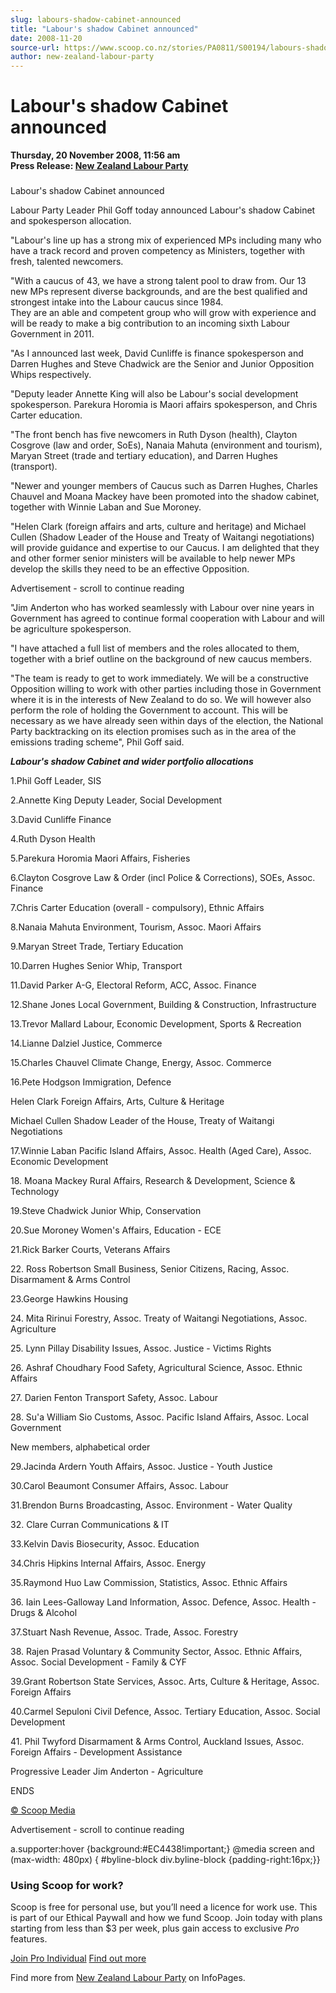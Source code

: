 ```yaml
---
slug: labours-shadow-cabinet-announced
title: "Labour's shadow Cabinet announced"
date: 2008-11-20
source-url: https://www.scoop.co.nz/stories/PA0811/S00194/labours-shadow-cabinet-announced.htm
author: new-zealand-labour-party
---
```

Labour's shadow Cabinet announced
=================================

**Thursday, 20 November 2008, 11:56 am**  
**Press Release: [New Zealand Labour Party](https://info.scoop.co.nz/New_Zealand_Labour_Party)**

### 

Labour's shadow Cabinet announced

  
Labour Party Leader Phil Goff today announced Labour's shadow Cabinet and spokesperson allocation.

"Labour's line up has a strong mix of experienced MPs including many who have a track record and proven competency as Ministers, together with fresh, talented newcomers.

"With a caucus of 43, we have a strong talent pool to draw from. Our 13 new MPs represent diverse backgrounds, and are the best qualified and strongest intake into the Labour caucus since 1984.  
They are an able and competent group who will grow with experience and will be ready to make a big contribution to an incoming sixth Labour Government in 2011.

"As I announced last week, David Cunliffe is finance spokesperson and Darren Hughes and Steve Chadwick are the Senior and Junior Opposition Whips respectively.

"Deputy leader Annette King will also be Labour's social development spokesperson. Parekura Horomia is Maori affairs spokesperson, and Chris Carter education.

"The front bench has five newcomers in Ruth Dyson (health), Clayton Cosgrove (law and order, SoEs), Nanaia Mahuta (environment and tourism), Maryan Street (trade and tertiary education), and Darren Hughes (transport).

"Newer and younger members of Caucus such as Darren Hughes, Charles Chauvel and Moana Mackey have been promoted into the shadow cabinet, together with Winnie Laban and Sue Moroney.

"Helen Clark (foreign affairs and arts, culture and heritage) and Michael Cullen (Shadow Leader of the House and Treaty of Waitangi negotiations) will provide guidance and expertise to our Caucus. I am delighted that they and other former senior ministers will be available to help newer MPs develop the skills they need to be an effective Opposition.

Advertisement - scroll to continue reading





"Jim Anderton who has worked seamlessly with Labour over nine years in Government has agreed to continue formal cooperation with Labour and will be agriculture spokesperson.

"I have attached a full list of members and the roles allocated to them, together with a brief outline on the background of new caucus members.

"The team is ready to get to work immediately. We will be a constructive Opposition willing to work with other parties including those in Government where it is in the interests of New Zealand to do so. We will however also perform the role of holding the Government to account. This will be necessary as we have already seen within days of the election, the National Party backtracking on its election promises such as in the area of the emissions trading scheme", Phil Goff said.

_**Labour's shadow Cabinet and wider portfolio allocations**_

1.Phil Goff Leader, SIS

2.Annette King Deputy Leader, Social Development

3.David Cunliffe Finance

4.Ruth Dyson Health

5.Parekura Horomia Maori Affairs, Fisheries

6.Clayton Cosgrove Law & Order (incl Police & Corrections), SOEs, Assoc. Finance

7.Chris Carter Education (overall - compulsory), Ethnic Affairs

8.Nanaia Mahuta Environment, Tourism, Assoc. Maori Affairs

9.Maryan Street Trade, Tertiary Education

10.Darren Hughes Senior Whip, Transport

11.David Parker A-G, Electoral Reform, ACC, Assoc. Finance

12.Shane Jones Local Government, Building & Construction, Infrastructure

13.Trevor Mallard Labour, Economic Development, Sports & Recreation

14.Lianne Dalziel Justice, Commerce

15.Charles Chauvel Climate Change, Energy, Assoc. Commerce

16.Pete Hodgson Immigration, Defence

Helen Clark Foreign Affairs, Arts, Culture & Heritage

Michael Cullen Shadow Leader of the House, Treaty of Waitangi Negotiations

17.Winnie Laban Pacific Island Affairs, Assoc. Health (Aged Care), Assoc. Economic Development

18\. Moana Mackey Rural Affairs, Research & Development, Science & Technology

19.Steve Chadwick Junior Whip, Conservation

20.Sue Moroney Women's Affairs, Education - ECE

21.Rick Barker Courts, Veterans Affairs

22\. Ross Robertson Small Business, Senior Citizens, Racing, Assoc. Disarmament & Arms Control

23.George Hawkins Housing

24\. Mita Ririnui Forestry, Assoc. Treaty of Waitangi Negotiations, Assoc. Agriculture

25\. Lynn Pillay Disability Issues, Assoc. Justice - Victims Rights

26\. Ashraf Choudhary Food Safety, Agricultural Science, Assoc. Ethnic Affairs

27\. Darien Fenton Transport Safety, Assoc. Labour

28\. Su'a William Sio Customs, Assoc. Pacific Island Affairs, Assoc. Local Government

New members, alphabetical order

29.Jacinda Ardern Youth Affairs, Assoc. Justice - Youth Justice

30.Carol Beaumont Consumer Affairs, Assoc. Labour

31.Brendon Burns Broadcasting, Assoc. Environment - Water Quality

32\. Clare Curran Communications & IT

33.Kelvin Davis Biosecurity, Assoc. Education

34.Chris Hipkins Internal Affairs, Assoc. Energy

35.Raymond Huo Law Commission, Statistics, Assoc. Ethnic Affairs

36\. Iain Lees-Galloway Land Information, Assoc. Defence, Assoc. Health - Drugs & Alcohol

37.Stuart Nash Revenue, Assoc. Trade, Assoc. Forestry

38\. Rajen Prasad Voluntary & Community Sector, Assoc. Ethnic Affairs, Assoc. Social Development - Family & CYF

39.Grant Robertson State Services, Assoc. Arts, Culture & Heritage, Assoc. Foreign Affairs

40.Carmel Sepuloni Civil Defence, Assoc. Tertiary Education, Assoc. Social Development

41\. Phil Twyford Disarmament & Arms Control, Auckland Issues, Assoc. Foreign Affairs - Development Assistance

Progressive Leader Jim Anderton - Agriculture

ENDS  

[© Scoop Media](http://www.scoop.co.nz/about/terms.html)  

Advertisement - scroll to continue reading



a.supporter:hover {background:#EC4438!important;} @media screen and (max-width: 480px) { #byline-block div.byline-block {padding-right:16px;}}

### Using Scoop for work?

Scoop is free for personal use, but you’ll need a licence for work use. This is part of our Ethical Paywall and how we fund Scoop. Join today with plans starting from less than $3 per week, plus gain access to exclusive _Pro_ features.  
  
[Join Pro Individual](https://pro.scoop.co.nz/Individual/?from=ProIn24) [Find out more](https://pro.scoop.co.nz/using-scoop-for-work/?from=ProIn24)

Find more from [New Zealand Labour Party](https://info.scoop.co.nz/New_Zealand_Labour_Party) on InfoPages.